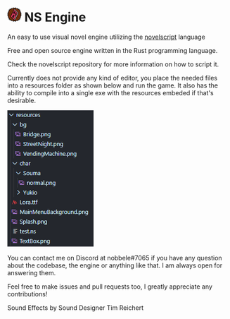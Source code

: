# ![ns engine logo](https://github.com/nobbele/ns-engine/blob/master/icon.png) NS Engine
An easy to use visual novel engine utilizing the [novelscript](https://github.com/nobbele/novelscript) language

Free and open source engine written in the Rust programming language.

Check the novelscript repository for more information on how to script it.

Currently does not provide any kind of editor, you place the needed files into a resources folder as shown below and run the game.
It also has the ability to compile into a single exe with the resources embeded if that's desirable.

![example folder structure](https://github.com/nobbele/ns-engine/blob/master/example_structure.png)

You can contact me on Discord at nobbele#7065 if you have any question about the codebase, the engine or anything like that. 
I am always open for answering them.

Feel free to make issues and pull requests too, I greatly appreciate any contributions!

Sound Effects by Sound Designer Tim Reichert
